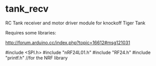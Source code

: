 # tank_recv
RC Tank receiver and motor driver module for knockoff Tiger Tank

Requires some libraries:

http://forum.arduino.cc/index.php?topic=16612#msg121031

#include <SPI.h>
#include "nRF24L01.h"
#include "RF24.h"
#include "printf.h" //for the NRF library
